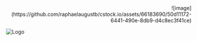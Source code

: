 <div align="right">
![image](https://github.com/raphaelaugustb/cstock.io/assets/66183690/50d11172-6441-490e-8db9-d4c8ec3f41ce)

</div>


![Logo](https://github.com/raphaelaugustb/cstock.io/assets/66183690/93c005b9-7c60-4442-a4f1-1f3883d7863f)



